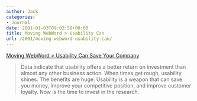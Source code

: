 ```yaml
---
author: Jack
categories:
- Journal
date: 2001-01-03T09:02:58+00:00
title: Moving WebWord > Usability Can
url: /2001/moving-webword-usability-can/
---
```


[Moving WebWord > Usability Can Save Your Company][1]

> Data indicate that usability offers a better return on investment than almost any other business action. When times get rough, usability shines. The benefits are huge. Usability is a weapon that can save you money, improve your competitive position, and improve customer loyalty. Now is the time to invest in the research.

  
>

 [1]: http://webword.com/moving/savecompany.html